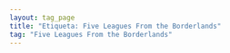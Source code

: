 ```yaml
---
layout: tag_page
title: "Etiqueta: Five Leagues From the Borderlands"
tag: "Five Leagues From the Borderlands"
---
```

